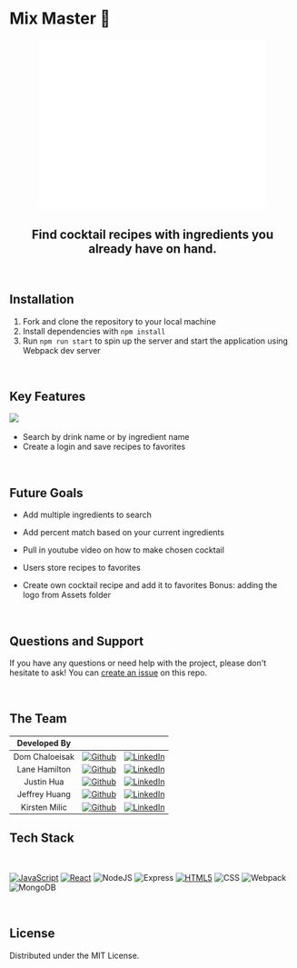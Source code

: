 # Mix Master 🍹

<div align="center">

<img src="./src/Assets/mixmaster_logo.png" width="400" >

## Find cocktail recipes with ingredients you already have on hand.

</div>

<br>

## Installation

1.  Fork and clone the repository to your local machine
2.  Install dependencies with `npm install`
3.  Run `npm run start` to spin up the server and start the application using Webpack dev server

<br>

## Key Features

<img src="src/Assets/MixMasterHome.png" width="450">

- Search by drink name or by ingredient name
- Create a login and save recipes to favorites

<br>

## Future Goals

- Add multiple ingredients to search
- Add percent match based on your current ingredients
- Pull in youtube video on how to make chosen cocktail
- Users store recipes to favorites
- Create own cocktail recipe and add it to favorites
  Bonus: adding the logo from Assets folder

  <br>

## Questions and Support

If you have any questions or need help with the project, please don't hesitate to ask! You can <a href="https://github.com/Bestest-Pink-Fairy-Armadillo/mix-master">create an issue</a> on this repo.

<br>

## The Team

|  Developed By  |                                                                                                                                               |                                                                                                                                                |
| :------------: | :-------------------------------------------------------------------------------------------------------------------------------------------: | :--------------------------------------------------------------------------------------------------------------------------------------------: |
| Dom Chaloeisak |   [![Github](https://img.shields.io/badge/github-%23121011.svg?style=for-the-badge&logo=github&logoColor=white)](https://github.com/domc13)   | [![LinkedIn](https://img.shields.io/badge/LinkedIn-%230077B5.svg?logo=linkedin&logoColor=white)](https://www.linkedin.com/in/dom-chaloeisak/)  |
| Lane Hamilton  |  [![Github](https://img.shields.io/badge/github-%23121011.svg?style=for-the-badge&logo=github&logoColor=white)](https://github.com/LaneEcho)  | [![LinkedIn](https://img.shields.io/badge/LinkedIn-%230077B5.svg?logo=linkedin&logoColor=white)](https://www.linkedin.com/in/aleyna-hamilton/) |
|   Justin Hua   | [![Github](https://img.shields.io/badge/github-%23121011.svg?style=for-the-badge&logo=github&logoColor=white)](https://github.com/justinfhua) |   [![LinkedIn](https://img.shields.io/badge/LinkedIn-%230077B5.svg?logo=linkedin&logoColor=white)](https://www.linkedin.com/in/justinfhua/)    |
| Jeffrey Huang  |   [![Github](https://img.shields.io/badge/github-%23121011.svg?style=for-the-badge&logo=github&logoColor=white)](https://github.com/jeffuh)   |  [![LinkedIn](https://img.shields.io/badge/LinkedIn-%230077B5.svg?logo=linkedin&logoColor=white)](https://www.linkedin.com/in/jeffreyehuang/)  |
| Kirsten Milic  |  [![Github](https://img.shields.io/badge/github-%23121011.svg?style=for-the-badge&logo=github&logoColor=white)](https://github.com/klmilic)   |  [![LinkedIn](https://img.shields.io/badge/LinkedIn-%230077B5.svg?logo=linkedin&logoColor=white)](https://www.linkedin.com/in/kirsten-milic/)  |

## Tech Stack

<br>

[![JavaScript][JavaScript]][JavaScript-url] [![React][React.js]][React-url] ![NodeJS](https://img.shields.io/badge/node.js-6DA55F?style=for-the-badge&logo=node.js&logoColor=white) ![Express](https://img.shields.io/badge/Express.js-000000?style=for-the-badge&logo=express&logoColor=white) [![HTML5][HTML5]][HTML5-url] ![CSS](https://img.shields.io/badge/CSS3-1572B6?style=for-the-badge&logo=css3&logoColor=white) ![Webpack](https://img.shields.io/badge/webpack-%238DD6F9.svg?style=for-the-badge&logo=webpack&logoColor=black) ![MongoDB](https://img.shields.io/badge/MongoDB-4EA94B?style=for-the-badge&logo=mongodb&logoColor=white)

<br>

## License

Distributed under the MIT License.

<br>

[React.js]: https://img.shields.io/badge/react-%2320232a.svg?style=for-the-badge&logo=react&logoColor=%2361DAFB
[React-url]: https://reactjs.org/
[JavaScript]: https://img.shields.io/badge/javascript-%23323330.svg?style=for-the-badge&logo=javascript&logoColor=%23F7DF1E
[JavaScript-url]: https://www.javascript.com/
[HTML5]: https://img.shields.io/badge/html5-%23E34F26.svg?style=for-the-badge&logo=html5&logoColor=white
[HTML5-url]: https://developer.mozilla.org/en-US/docs/Web/HTML/
